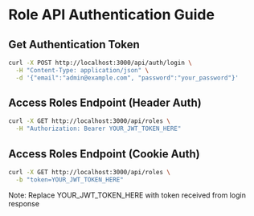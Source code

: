# Role API Authentication Guide

## Get Authentication Token
```bash
curl -X POST http://localhost:3000/api/auth/login \
  -H "Content-Type: application/json" \
  -d '{"email":"admin@example.com", "password":"your_password"}'
```

## Access Roles Endpoint (Header Auth)
```bash
curl -X GET http://localhost:3000/api/roles \
  -H "Authorization: Bearer YOUR_JWT_TOKEN_HERE"
```

## Access Roles Endpoint (Cookie Auth)
```bash
curl -X GET http://localhost:3000/api/roles \
  -b "token=YOUR_JWT_TOKEN_HERE"
```

Note: Replace YOUR_JWT_TOKEN_HERE with token received from login response